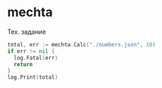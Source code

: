# mechta
Тех. задание

```go
total, err := mechta.Calc("./numbers.json", 10)
if err != nil {
  log.Fatal(err)
  return
}
log.Print(total)
```
